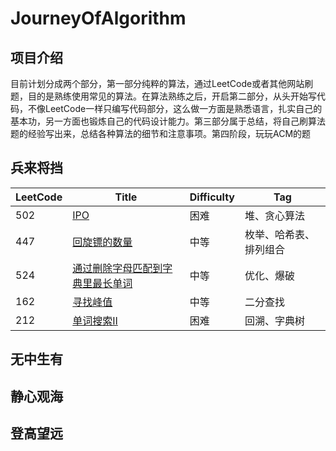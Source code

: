 # JourneyOfAlgorithm
## 项目介绍
目前计划分成两个部分，第一部分纯粹的算法，通过LeetCode或者其他网站刷题，目的是熟练使用常见的算法。在算法熟练之后，开启第二部分，从头开始写代码，不像LeetCode一样只编写代码部分，这么做一方面是熟悉语言，扎实自己的基本功，另一方面也锻炼自己的代码设计能力。第三部分属于总结，将自己刷算法题的经验写出来，总结各种算法的细节和注意事项。第四阶段，玩玩ACM的题
## 兵来将挡
|  LeetCode  |      Title       | Difficulty  | Tag                  
|-----|----------------|-------------|-------------
|502|[IPO](https://github.com/mixpi/JourneyOfAlgorithm/blob/main/LeetCode/502.md)|困难|堆、贪心算法
|447|[回旋镖的数量](https://github.com/mixpi/JourneyOfAlgorithm/blob/main/LeetCode/447.md)|中等|枚举、哈希表、排列组合
|524|[通过删除字母匹配到字典里最长单词](https://github.com/mixpi/JourneyOfAlgorithm/blob/main/LeetCode/524.md/)|中等|优化、爆破
|162|[寻找峰值](https://github.com/mixpi/JourneyOfAlgorithm/blob/main/LeetCode/162.md/)|中等|二分查找
|212|[单词搜索II](https://github.com/mixpi/JourneyOfAlgorithm/blob/main/LeetCode/212.md/)|困难|回溯、字典树
## 无中生有
## 静心观海
## 登高望远
